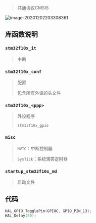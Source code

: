 



<!-- 
title: 03-库函数点灯 
sort: 
--> 

> 共通协议CMSIS

![image-20201202203308361](https://gitee.com/nmdfzf404/Image-hosting/raw/master/2020/20201202203315.png)

## 库函数说明

### `stm32f10x_it`

> 中断

### `stm32f10x_conf`

> 配置
>
> 包含所有外设的头文件

### `stm32f10x_<ppp>`

> 外设程序
>
> `stm32f10x_gpio`

### `misc`

> `NVIC`：中断控制器
>
> `SysTick`：系统滴答定时器

### `startup_stm32f10x_md`

> 启动文件

## 代码

```c
HAL_GPIO_TogglePin(GPIOC, GPIO_PIN_13);
HAL_Delay(50);
```

